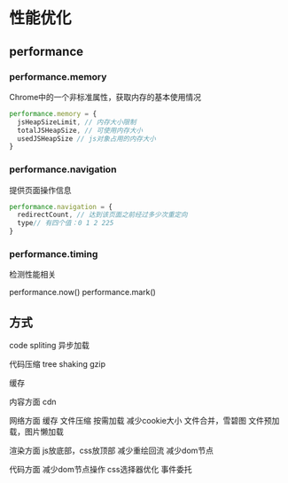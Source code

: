 # 性能优化

## performance

### performance.memory
Chrome中的一个非标准属性，获取内存的基本使用情况
``` javascript
performance.memory = {
  jsHeapSizeLimit, // 内存大小限制
  totalJSHeapSize, // 可使用内存大小
  usedJSHeapSize // js对象占用的内存大小
}
```

### performance.navigation
提供页面操作信息
``` javascript
performance.navigation = {
  redirectCount, // 达到该页面之前经过多少次重定向
  type// 有四个值：0 1 2 225
}
```

### performance.timing
检测性能相关

performance.now()
performance.mark()

## 方式
code spliting
异步加载

代码压缩
tree shaking
gzip

缓存

内容方面
cdn

网络方面
缓存
文件压缩
按需加载
减少cookie大小
文件合并，雪碧图
文件预加载，图片懒加载

渲染方面
js放底部，css放顶部
减少重绘回流
减少dom节点

代码方面
减少dom节点操作
css选择器优化
事件委托